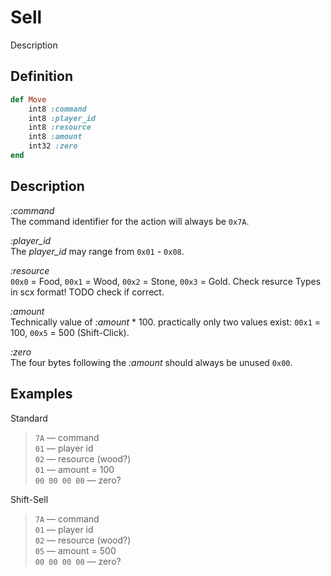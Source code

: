 # Sell

Description

## Definition

```ruby
def Move
	int8 :command
	int8 :player_id
	int8 :resource
	int8 :amount
	int32 :zero
end
```

## Description

*:command*  
The command identifier for the action will always be `0x7A`.

*:player_id*  
The *player_id* may range from `0x01` - `0x08`.

*:resource*  
`00x0` = Food, `00x1` = Wood, `00x2` = Stone, `00x3` = Gold.
Check resurce Types in scx format! TODO check if correct.

*:amount*  
Technically value of *:amount* * 100. practically only two values exist: 
`00x1` = 100, `00x5` = 500 (Shift-Click).

*:zero*  
The four bytes following the *:amount* should always be unused `0x00`.

## Examples

Standard

>`7A` &mdash; command  
>`01` &mdash; player id  
>`02` &mdash; resource (wood?)  
>`01` &mdash; amount = 100    
>`00 00 00 00` &mdash; zero?  

Shift-Sell

>`7A` &mdash; command  
>`01` &mdash; player id  
>`02` &mdash; resource (wood?)  
>`05` &mdash; amount = 500    
>`00 00 00 00` &mdash; zero? 